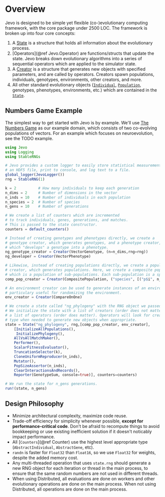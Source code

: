 # Overview

Jevo is designed to be simple yet flexible (co-)evolutionary computing framework, with the core package under 2500 LOC. The framework is broken up into four core concepts:

1. A [State](@ref) is a structure that holds all information about the evolutionary process.
2. [Operators](@ref Jevo.Operator) are functions/structs that update the state. Jevo breaks down evolutionary algorithms into a series of sequential operators which are applied to the simulator state.
3. A [Creator](@ref) is a structure that generates new objects with specified parameters, and are called by operators. Creators spawn populations, individuals, genotypes, environments, other creators, and more.
4. All other standard evolutionary objects ([`Individual`](@ref), [`Population`](@ref), genotypes, phenotypes, environments, etc.) which are contained in the [`State`](@ref).

## Numbers Game Example

The simplest way to get started with Jevo is by example. We'll use [The Numbers Game](http://www.demo.cs.brandeis.edu/papers/gecco2001_cdms.pdf) as our example domain, which consists of two co-evolving populations of vectors. For an example which focuses on neuroevolution, see the TODO example.

```julia
using Jevo
using Logging
using StableRNGs

# Jevo provides a custom logger to easily store statistical measurements to 
# an HDF5 file, print to console, and log text to a file.
global_logger(JevoLogger())
rng = StableRNG(1)

k = 2          # How many individuals to keep each generation
n_dims = 2     # Number of dimensions in the vector
n_inds = 10    # Number of individuals in each population
n_species = 2  # Number of species
n_gens = 10    # Number of generations

# We create a list of counters which are incremented 
# to track individuals, genes, generations, and matches.
# This is passed to the state constructor.
counters = default_counters()

# Instead of creating genotypes and phenotypes directly, we create a
# genotype creator, which generates genotypes, and a phenotype creator,
# which "develops" a genotype into a phenotype.
ng_genotype_creator = Creator(VectorGenotype, (n=n_dims,rng=rng))
ng_developer = Creator(VectorPhenotype)

# Likewise, instead of creating populations directly, we create a population
# creator, which generates populations. Here, we create a composite population,
# which is a population of sub-populations. Each sub-population is a species.
comp_pop_creator = Creator(CompositePopulation, ("species", [("p$i", n_inds, ng_genotype_creator, ng_developer) for i in 1:n_species], counters))

# An environment creator can be used to generate instances of an environment,
# particulary useful for randomizing the environment.
env_creator = Creator(CompareOnOne)

# We create a state called "ng_phylogeny" with the RNG object we passed to our creators.
# We initialize the state with a list of creators (order does not matter), and
# a list of operators (order does matter). Operators will look for creators by
# type when needed to generate new objects when appropriate.
state = State("ng_phylogeny", rng,[comp_pop_creator, env_creator],
    [InitializeAllPopulations(),
     InitializePhylogeny(),
    AllVsAllMatchMaker(),
    Performer(),
    ScalarFitnessEvaluator(),
    TruncationSelector(k),
    CloneUniformReproducer(n_inds),
    Mutator(),
    PopSizeAssertor(n_inds),
    ClearInteractionsAndRecords(),
    Reporter(GenotypeSum, console=true)], counters=counters)

# We run the state for n_gens generations.
run!(state, n_gens)
```

## Design Philosophy

- Minimize architectural complexity, maximize code reuse.
- Trade-off efficiency for simplicity whenever possible, **except for performance-critical code**. Don't be afraid to recompute things to avoid bookkeeping or use existing inefficient solution if it doesn't noticably impact performance.
- All [`Counters`](@ref Counter) use the highest level appropriate type (`AbstractIndividual`, `AbstractGene`, etc).
- `randn` is faster for `Float32` than `Float16`, so we use `Float32` for weights, despite the added memory cost.
- Any multi-threaded operation that uses `state.rng` should generate a new RNG object for each iteration or thread in the main process, to ensure that the same random numbers are not used in different threads.
- When using Distributed, all evaluations are done on workers and other evolutionary operations are done on the main process. When not using Distributed, all operations are done on the main process.
